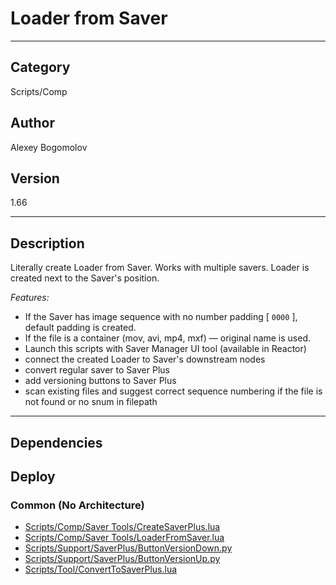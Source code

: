 # Loader from Saver
___

## Category
Scripts/Comp

## Author
Alexey Bogomolov

## Version
1.66

___

## Description
<p>Literally create Loader from Saver. Works with multiple savers. Loader is created next to the Saver's position.</p>
<p><i>Features:</i></p>
<ul>
	<li>If the Saver has image sequence with no number padding &#91; <code>0000</code> &#93;, default padding is created.
</li>
	<li>If the file is a container (mov, avi, mp4, mxf) — original name is used. </li>
	<li>Launch this scripts with Saver Manager UI tool (available in Reactor)</li>
    <li>connect the created Loader to Saver's downstream nodes</li>
    <li>convert regular saver to Saver Plus</li>
    <li>add versioning buttons to Saver Plus</li>
    <li>scan existing files and suggest correct sequence numbering if the file is not found or no snum in filepath</li>
</ul>



___

## Dependencies

## Deploy

### Common (No Architecture)

<ul>
<li><a href="https://gitlab.com/WeSuckLess/Reactor/-/blob/master/Atoms/com.AlexBogomolov.LoaderFromSaver/Scripts/Comp/Saver Tools/CreateSaverPlus.lua?ref_type=heads">Scripts/Comp/Saver Tools/CreateSaverPlus.lua</a></li>
<li><a href="https://gitlab.com/WeSuckLess/Reactor/-/blob/master/Atoms/com.AlexBogomolov.LoaderFromSaver/Scripts/Comp/Saver Tools/LoaderFromSaver.lua?ref_type=heads">Scripts/Comp/Saver Tools/LoaderFromSaver.lua</a></li>
<li><a href="https://gitlab.com/WeSuckLess/Reactor/-/blob/master/Atoms/com.AlexBogomolov.LoaderFromSaver/Scripts/Support/SaverPlus/ButtonVersionDown.py?ref_type=heads">Scripts/Support/SaverPlus/ButtonVersionDown.py</a></li>
<li><a href="https://gitlab.com/WeSuckLess/Reactor/-/blob/master/Atoms/com.AlexBogomolov.LoaderFromSaver/Scripts/Support/SaverPlus/ButtonVersionUp.py?ref_type=heads">Scripts/Support/SaverPlus/ButtonVersionUp.py</a></li>
<li><a href="https://gitlab.com/WeSuckLess/Reactor/-/blob/master/Atoms/com.AlexBogomolov.LoaderFromSaver/Scripts/Tool/ConvertToSaverPlus.lua?ref_type=heads">Scripts/Tool/ConvertToSaverPlus.lua</a></li>
</ul>

